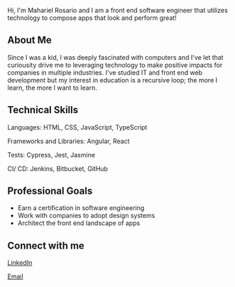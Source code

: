 Hi, I'm Mahariel Rosario and I am a front end software engineer that utilizes technology to compose apps that look and perform great!

## About Me

Since I was a kid, I was deeply fascinated with computers and I've let that curiousity drive me to leveraging technology to make positive impacts for companies in multiple industries. I've studied IT and front end web development but my interest in education is a recursive loop; the more I learn, the more I want to learn.

## Technical Skills

Languages: HTML, CSS, JavaScript, TypeScript

Frameworks and Libraries: Angular, React

Tests: Cypress, Jest, Jasmine

CI/ CD: Jenkins, Bitbucket, GitHub


## Professional Goals

- Earn a certification in software engineering
- Work with companies to adopt design systems
- Architect the front end landscape of apps


## Connect with me

[LinkedIn](https://www.linkedin.com/in/mahariel/)

[Email](mailto:me@maharielrosar.io)


<!--
**maharielrosario/maharielrosario** is a ✨ _special_ ✨ repository because its `README.md` (this file) appears on your GitHub profile.

Here are some ideas to get you started:

- 🔭 I’m currently working on ...
- 🌱 I’m currently learning ...
- 👯 I’m looking to collaborate on ...
- 🤔 I’m looking for help with ...
- 💬 Ask me about ...
- 📫 How to reach me: ...
- 😄 Pronouns: ...
- ⚡ Fun fact: ...
-->
